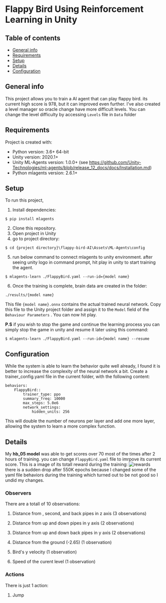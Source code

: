 # Flappy Bird Using Reinforcement Learning in Unity
## Table of contents
* [General info](#general-info)
* [Requirements](#requirements)
* [Setup](#setup)
* [Details](#details)
* [Configuration](#configuration)

## General info
This project allows you to train a AI agent that can play flappy bird. its current high score is 978, but it can improved even further.
I've also created a level manager so oracle change have more difficult levels. You can change the level difficulty by accessing `Levels` file in `Data` folder

## Requirements
Project is created with:
* Python version: 3.6+ 64-bit
* Unity version: 2020.1+
* Unity ML-Agents version: 1.0.0+ (see https://github.com/Unity-Technologies/ml-agents/blob/release_12_docs/docs/Installation.md)
* Python mlagents version: 2.6.1+

## Setup
To run this project,
1. Install dependencies:

```
$ pip install mlagents
```

2. Clone this repository.
3. Open project in Unity
4. go to project directory:
```
$ cd {project directory}\flappy-bird-AI\Assets\ML-Agents\config
```
5. run below command to connect mlagents to unity environment. after seeing unity logo in command prompt, hit play in unity to start training the agent.
```
$ mlagents-learn ./FlappyBird.yaml --run-id={model name}
```

6. Once the training is complete, brain data are created in the folder:
```
./results/{model name}
```
This file `{model name}.onnx` contains the actual trained neural network. Copy this file to the Unity project folder and assign it to the `Model` field of the `Behaviour Parameters` . You can now hit play.


**P.S** if you wish to stop the game and continue the learning process you can simply stop the game in unity and resume it later using this command:
```
$ mlagents-learn ./FlappyBird.yaml --run-id={model name} --resume
```

## Configuration
While the system is able to learn the behavior quite well already, I found it is better to increase the complexity of the neural network a bit. Create a trainer_config.yaml file in the current folder, with the following content:
```
behaviors:
    FlappyBird::
        trainer_type: ppo    
        summary_freq: 10000
        max_steps: 5.0e6
        network_settings:
            hidden_units: 256

```
This will double the number of neurons per layer and add one more layer, allowing the system to learn a more complex function.

## Details
My **hb_05 model** was able to get scores over 70 most of the times after 2 hours of training. you can change `FlappyBird.yaml` file to imrpove its current score.
This is a image of its totall reward during the training:
![rewards](https://user-images.githubusercontent.com/45734322/190683309-caffa01b-be1a-4cc6-8988-1d8ff2b6f7e4.png)
there is a sudden drop after 550K epochs because I changed some of the yaml file behaviors during the training which turned out to be not good so I undid my changes.

### Observers
There are a totall of 10 observations:
1. Distance from , second, and back pipes in z axis (3 observations)

2. Distance from up and down pipes in y axis (2 observations)

3. Distance from up and down back pipes in y axis (2 observations)

4. Distance from the ground (-2.65) (1 observation)

5. Bird's y velocity (1 observation)

6. Speed of the curent level (1 observation)

### Actions
There is just 1 action:
1. Jump
